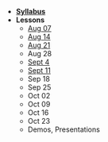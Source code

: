 - **[Syllabus](README.md)**
- **Lessons**
  - [Aug 07](Lessons/Lesson1.md)
  - [Aug 14](Lessons/Lesson2.md)
  - [Aug 21](Lessons/Lesson3.md)
  - Aug 28
  - [Sept 4](Lessons/Lesson5.md) 
  - [Sept 11](Lessons/Lesson4.md)
  - Sep 18
  - Sep 25
  - Oct 02
  - Oct 09
  - Oct 16
  - Oct 23
  - Demos, Presentations
<!-- - **[Project](Assignments/Sample_Project.md)** -->
